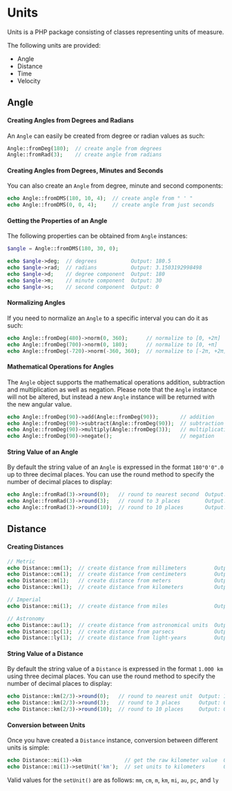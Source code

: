 Units
=====
Units is a PHP package consisting of classes representing units of measure.

The following units are provided:
* Angle
* Distance
* Time
* Velocity



Angle
-----

#### Creating Angles from Degrees and Radians
An `Angle` can easily be created from degree or radian values as such:
```php
Angle::fromDeg(180);  // create angle from degrees
Angle::fromRad(3);    // create angle from radians
```

#### Creating Angles from Degrees, Minutes and Seconds
You can also create an `Angle` from degree, minute and second components:
```php
echo Angle::fromDMS(180, 10, 4);  // create angle from ° ' "
echo Angle::fromDMS(0, 0, 4);     // create angle from just seconds
```

#### Getting the Properties of an Angle
The following properties can be obtained from `Angle` instances:
```php
$angle = Angle::fromDMS(180, 30, 0);

echo $angle->deg;  // degrees           Output: 180.5 
echo $angle->rad;  // radians           Output: 3.1503192998498
echo $angle->d;    // degree component  Output: 180
echo $angle->m;    // minute component  Output: 30
echo $angle->s;    // second component  Output: 0
```

#### Normalizing Angles
If you need to normalize an `Angle` to a specific interval you can do it as such:
```php
echo Angle::fromDeg(480)->norm(0, 360);      // normalize to [0, +2π]    Output: 120°0'0".0
echo Angle::fromDeg(700)->norm(0, 180);      // normalize to [0, +π]     Output: 160°0'0".0
echo Angle::fromDeg(-720)->norm(-360, 360);  // normalize to [-2π, +2π]  Output: -360°0'0".0
```

#### Mathematical Operations for Angles
The `Angle` object supports the mathematical operations addition, subtraction and multiplication as well as negation. Please note that the `Angle` instance will not be altered, but instead a new `Angle` instance will be returned with the new angular value.
```php
echo Angle::fromDeg(90)->add(Angle::fromDeg(90));       // addition        Output: 180°0'0".0
echo Angle::fromDeg(90)->subtract(Angle::fromDeg(90));  // subtraction     Output: 180°0'0".0
echo Angle::fromDeg(90)->multiply(Angle::fromDeg(3));   // multiplication  Output: 270°0'0".0
echo Angle::fromDeg(90)->negate();                      // negation        Output: -90°0'0".0
```

#### String Value of an Angle
By default the string value of an `Angle` is expressed in the format `180°0'0".0` up to three decimal places. You can use the round method to specify the number of decimal places to display:
```php
echo Angle::fromRad(3)->round(0);   // round to nearest second  Output: 171°53'14"
echo Angle::fromRad(3)->round(3);   // round to 3 places        Output: 171°53'14".419
echo Angle::fromRad(3)->round(10);  // round to 10 places       Output: 171°53'14".4187412891
```


Distance
--------
#### Creating Distances
```php
// Metric
echo Distance::mm(1);  // create distance from millimeters         Output: 1.000 mm
echo Distance::cm(1);  // create distance from centimeters         Output: 1.000 cm
echo Distance::m(1);   // create distance from meters              Output: 1.000 m
echo Distance::km(1);  // create distance from kilometers          Output: 1.000 km

// Imperial
echo Distance::mi(1);  // create distance from miles               Output: 1.000 mi

// Astronomy
echo Distance::au(1);  // create distance from astronomical units  Output: 1.000 AU
echo Distance::pc(1);  // create distance from parsecs             Output: 1.000 pc
echo Distance::ly(1);  // create distance from light-years         Output: 1.000 ly
```

#### String Value of a Distance
By default the string value of a `Distance` is expressed in the format `1.000 km` using three decimal places. You can use the round method to specify the number of decimal places to display:
```php
echo Distance::km(2/3)->round(0);   // round to nearest unit  Output: 1 km
echo Distance::km(2/3)->round(3);   // round to 3 places      Output: 0.667 km
echo Distance::km(2/3)->round(10);  // round to 10 places     Output: 0.6666666667 km
```

#### Conversion between Units
Once you have created a `Distance` instance, conversion between different units is simple:
```php
echo Distance::mi(1)->km              // get the raw kilometer value  Output: 1.609344
echo Distance::mi(1)->setUnit('km');  // set units to kilometers      Output: 1.609 km
```
Valid values for the `setUnit()` are as follows: `mm`, `cm`, `m`, `km`, `mi`, `au`, `pc`, and `ly`


